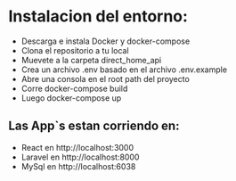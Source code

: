 # Instalacion del entorno:

- Descarga e instala Docker y docker-compose
- Clona el repositorio a tu local
- Muevete a la carpeta direct_home_api
- Crea un archivo .env basado en el archivo .env.example
- Abre una consola en el root path del proyecto
- Corre docker-compose build
- Luego docker-compose up


## Las App`s estan corriendo en:

- React en http://localhost:3000
- Laravel en http://localhost:8000
- MySql en http://localhost:6038
